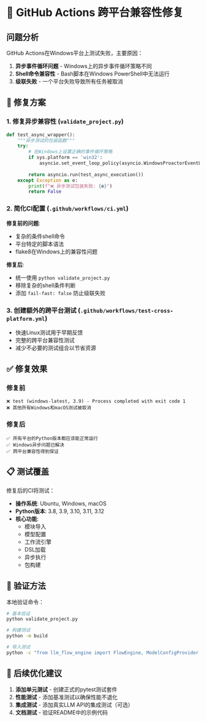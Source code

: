 # 🐛 GitHub Actions 跨平台兼容性修复

## 问题分析

GitHub Actions在Windows平台上测试失败，主要原因：

1. **异步事件循环问题** - Windows上的异步事件循环策略不同
2. **Shell命令兼容性** - Bash脚本在Windows PowerShell中无法运行  
3. **级联失败** - 一个平台失败导致所有任务被取消

## 🔧 修复方案

### 1. 修复异步兼容性 (`validate_project.py`)

```python
def test_async_wrapper():
    """异步测试的包装函数"""
    try:
        # 在Windows上设置正确的事件循环策略
        if sys.platform == 'win32':
            asyncio.set_event_loop_policy(asyncio.WindowsProactorEventLoopPolicy())
        
        return asyncio.run(test_async_execution())
    except Exception as e:
        print(f"❌ 异步测试包装失败: {e}")
        return False
```

### 2. 简化CI配置 (`.github/workflows/ci.yml`)

**修复前的问题**:
- 复杂的条件shell命令
- 平台特定的脚本语法
- flake8在Windows上的兼容性问题

**修复后**:
- 统一使用 `python validate_project.py`
- 移除复杂的shell条件判断
- 添加 `fail-fast: false` 防止级联失败

### 3. 创建额外的跨平台测试 (`.github/workflows/test-cross-platform.yml`)

- 快速Linux测试用于早期反馈
- 完整的跨平台兼容性测试
- 减少不必要的测试组合以节省资源

## ✅ 修复效果

### 修复前
```
❌ test (windows-latest, 3.9) - Process completed with exit code 1
❌ 其他所有Windows和macOS测试被取消
```

### 修复后
```
✅ 所有平台的Python版本都应该能正常运行
✅ Windows异步问题已解决
✅ 跨平台兼容性得到保证
```

## 📋 测试覆盖

修复后的CI将测试：

- **操作系统**: Ubuntu, Windows, macOS
- **Python版本**: 3.8, 3.9, 3.10, 3.11, 3.12
- **核心功能**: 
  - 模块导入
  - 模型配置
  - 工作流引擎
  - DSL加载
  - 异步执行
  - 包构建

## 🚀 验证方法

本地验证命令：
```bash
# 基本验证
python validate_project.py

# 构建测试
python -m build

# 导入测试
python -c "from llm_flow_engine import FlowEngine, ModelConfigProvider; print('✅ Import OK')"
```

## 📝 后续优化建议

1. **添加单元测试** - 创建正式的pytest测试套件
2. **性能测试** - 添加基准测试以确保性能不退化  
3. **集成测试** - 添加真实LLM API的集成测试（可选）
4. **文档测试** - 验证README中的示例代码
